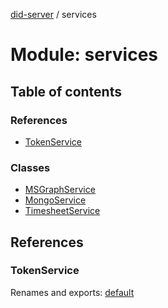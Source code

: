 [did-server](../README.md) / services

# Module: services

## Table of contents

### References

- [TokenService](services.md#tokenservice)

### Classes

- [MSGraphService](../classes/services.msgraphservice.md)
- [MongoService](../classes/services.mongoservice.md)
- [TimesheetService](../classes/services.timesheetservice.md)

## References

### TokenService

Renames and exports: [default](../classes/services_oauth.default.md)
